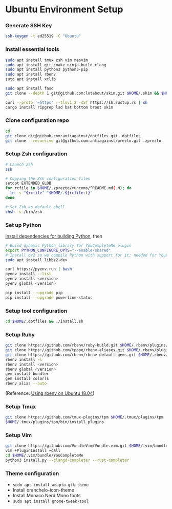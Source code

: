 Ubuntu Environment Setup
========================

### Generate SSH Key

```sh
ssh-keygen -t ed25519 -C "Ubuntu"
```

### Install essential tools

```sh
sudo apt install tmux zsh vim neovim
sudo apt install git cmake ninja-build clang
sudo apt install python3 python3-pip
sudo apt install rbenv
suto apt install xclip

sudo apt install fasd
git clone --depth 1 git@github.com:lotabout/skim.git $HOME/.skim && $HOME/.skim/install

curl --proto '=https' --tlsv1.2 -sSf https://sh.rustup.rs | sh
cargo install ripgrep lsd bat bottom broot skim
```

### Clone configuration repo

```sh
cd
git clone git@github.com:antiagainst/dotfiles.git .dotfiles
git clone --recursive git@github.com:antiagainst/prezto.git .zprezto
```

### Setup Zsh configuration

```sh
# Launch Zsh
zsh

# Copying the Zsh configuration files
setopt EXTENDED_GLOB
for rcfile in $HOME/.zprezto/runcoms/^README.md(.N); do
  ln -s "$rcfile" "$HOME/.${rcfile:t}"
done

# Set Zsh as default shell
chsh -s /bin/zsh
```

### Set up Python

[Install dependencies for building Python](https://github.com/pyenv/pyenv/wiki#suggested-build-environment), then

```sh
# Build dynamic Python library for YouCompleteMe plugin 
export PYTHON_CONFIGURE_OPTS="--enable-shared"
# Install bz2 so we compile Python with support for it; needed for YouCompleteMe
sudo apt install libbz2-dev

curl https://pyenv.run | bash
pyenv install --list
pyenv install <version>
pyenv global <version>

pip install --upgrade pip
pip install --upgrade powerline-status
```

### Setup tool configuration

```sh
cd $HOME/.dotfiles && ./install.sh
```

### Setup Ruby

```sh
git clone https://github.com/rbenv/ruby-build.git $HOME/.rbenv/plugins/ruby-build
git clone https://github.com/tpope/rbenv-aliases.git $HOME/.rbenv/plugins/rbenv-aliases
git clone https://github.com/rbenv/rbenv-default-gems.git $HOME/.rbenv/plugins/rbenv-default-gems
rbenv install -l
rbenv install <version>
rbenv global <version>
gem install bundler
gem install colorls
rbenv alias --auto
```

(Reference: [Using rbenv on Ubuntu 18.04](https://makandracards.com/makandra/28149-using-rbenv-on-ubuntu-18-04))

### Setup Tmux

```sh
git clone https://github.com/tmux-plugins/tpm $HOME/.tmux/plugins/tpm
$HOME/.tmux/plugins/tpm/bin/install_plugins
```

### Setup Vim

```sh
git clone https://github.com/VundleVim/Vundle.vim.git $HOME/.vim/bundle/Vundle.vim
vim +PluginInstall +qall
cd $HOME/.vim/bundle/YouCompleteMe
python3 install.py --clangd-completer --rust-completer
```

### Theme configuration

* `sudo apt install adapta-gtk-theme`
* Install oranchelo-icon-theme
* Install Monaco Nerd Mono fonts
* `sudo apt install gnome-tweak-tool`
